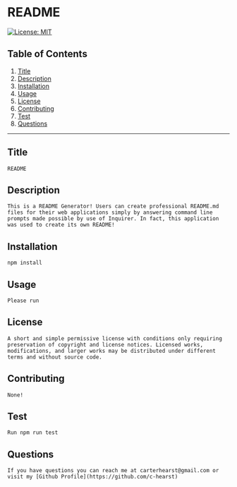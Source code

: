 # README
[![License: MIT](https://img.shields.io/badge/License-MIT-yellow.svg)](https://opensource.org/licenses/MIT)

## Table of Contents
1. [Title](#Title)
2. [Description](#Description)
3. [Installation](#Installation)
4. [Usage](#Usage)
5. [License](#License)
6. [Contributing](#Contributing)
7. [Test](#Test) 
8. [Questions](#Questions)

------ 
## Title
    README

## Description 
    This is a README Generator! Users can create professional README.md files for their web applications simply by answering command line prompts made possible by use of Inquirer. In fact, this application was used to create its own README!

## Installation
    npm install

## Usage 
    Please run 

## License 
    A short and simple permissive license with conditions only requiring preservation of copyright and license notices. Licensed works, modifications, and larger works may be distributed under different terms and without source code.

## Contributing
    None!

## Test 
    Run npm run test

## Questions 
    If you have questions you can reach me at carterhearst@gmail.com or visit my [Github Profile](https://github.com/c-hearst)
